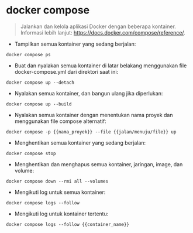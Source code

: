 # docker compose

> Jalankan dan kelola aplikasi Docker dengan beberapa kontainer.
> Informasi lebih lanjut: <https://docs.docker.com/compose/reference/>.

- Tampilkan semua kontainer yang sedang berjalan:

`docker compose ps`

- Buat dan nyalakan semua kontainer di latar belakang menggunakan file docker-compose.yml dari direktori saat ini:

`docker compose up --detach`

- Nyalakan semua kontainer, dan bangun ulang jika diperlukan:

`docker compose up --build`

- Nyalakan semua kontainer dengan menentukan nama proyek dan menggunakan file compose alternatif:

`docker compose -p {{nama_proyek}} --file {{jalan/menuju/file}} up`

- Menghentikan semua kontainer yang sedang berjalan:

`docker compose stop`

- Menghentikan dan menghapus semua kontainer, jaringan, image, dan volume:

`docker compose down --rmi all --volumes`

- Mengikuti log untuk semua kontainer:

`docker compose logs --follow`

- Mengikuti log untuk kontainer tertentu:

`docker compose logs --follow {{container_name}}`
